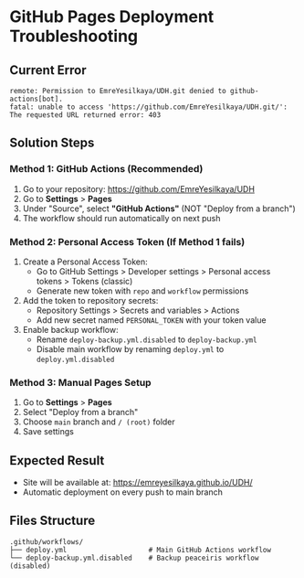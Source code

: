 # GitHub Pages Deployment Troubleshooting

## Current Error
```
remote: Permission to EmreYesilkaya/UDH.git denied to github-actions[bot].
fatal: unable to access 'https://github.com/EmreYesilkaya/UDH.git/': The requested URL returned error: 403
```

## Solution Steps

### Method 1: GitHub Actions (Recommended)
1. Go to your repository: https://github.com/EmreYesilkaya/UDH
2. Go to **Settings** > **Pages**
3. Under "Source", select **"GitHub Actions"** (NOT "Deploy from a branch")
4. The workflow should run automatically on next push

### Method 2: Personal Access Token (If Method 1 fails)
1. Create a Personal Access Token:
   - Go to GitHub Settings > Developer settings > Personal access tokens > Tokens (classic)
   - Generate new token with `repo` and `workflow` permissions
2. Add the token to repository secrets:
   - Repository Settings > Secrets and variables > Actions
   - Add new secret named `PERSONAL_TOKEN` with your token value
3. Enable backup workflow:
   - Rename `deploy-backup.yml.disabled` to `deploy-backup.yml`
   - Disable main workflow by renaming `deploy.yml` to `deploy.yml.disabled`

### Method 3: Manual Pages Setup
1. Go to **Settings** > **Pages**
2. Select "Deploy from a branch"
3. Choose `main` branch and `/ (root)` folder
4. Save settings

## Expected Result
- Site will be available at: https://emreyesilkaya.github.io/UDH/
- Automatic deployment on every push to main branch

## Files Structure
```
.github/workflows/
├── deploy.yml                    # Main GitHub Actions workflow
└── deploy-backup.yml.disabled    # Backup peaceiris workflow (disabled)
```
